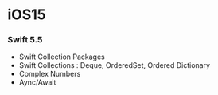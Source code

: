 # iOS15

### Swift 5.5

- Swift Collection Packages
- Swift Collections : Deque, OrderedSet, Ordered Dictionary
- Complex Numbers
- Aync/Await
